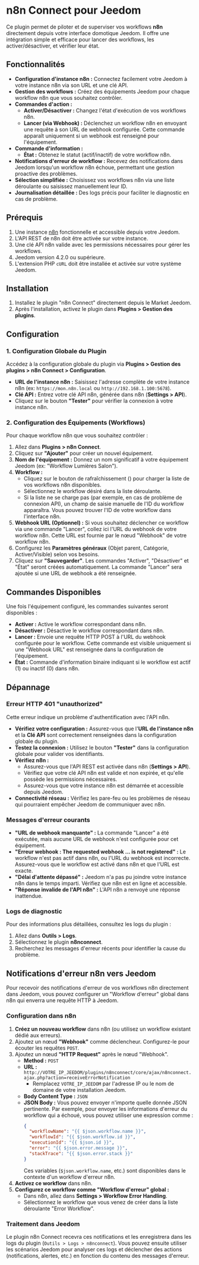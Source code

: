 # n8n Connect pour Jeedom

Ce plugin permet de piloter et de superviser vos workflows **n8n** directement depuis votre interface domotique Jeedom. Il offre une intégration simple et efficace pour lancer des workflows, les activer/désactiver, et vérifier leur état.

## Fonctionnalités

*   **Configuration d'instance n8n :** Connectez facilement votre Jeedom à votre instance n8n via son URL et une clé API.
*   **Gestion des workflows :** Créez des équipements Jeedom pour chaque workflow n8n que vous souhaitez contrôler.
*   **Commandes d'action :**
    *   **Activer/Désactiver :** Changez l'état d'exécution de vos workflows n8n.
    *   **Lancer (via Webhook) :** Déclenchez un workflow n8n en envoyant une requête à son URL de webhook configurée. Cette commande apparaît uniquement si un webhook est renseigné pour l'équipement.
*   **Commande d'information :**
    *   **État :** Obtenez le statut (actif/inactif) de votre workflow n8n.
*   **Notifications d'erreur de workflow :** Recevez des notifications dans Jeedom lorsqu'un workflow n8n échoue, permettant une gestion proactive des problèmes.
*   **Sélection simplifiée :** Choisissez vos workflows n8n via une liste déroulante ou saisissez manuellement leur ID.
*   **Journalisation détaillée :** Des logs précis pour faciliter le diagnostic en cas de problème.

## Prérequis

1.  Une instance [n8n](https://n8n.io/) fonctionnelle et accessible depuis votre Jeedom.
2.  L'API REST de n8n doit être activée sur votre instance.
3.  Une clé API n8n valide avec les permissions nécessaires pour gérer les workflows.
4.  Jeedom version 4.2.0 ou supérieure.
5.  L'extension PHP `cURL` doit être installée et activée sur votre système Jeedom.

## Installation

1.  Installez le plugin "n8n Connect" directement depuis le Market Jeedom.
2.  Après l'installation, activez le plugin dans **Plugins > Gestion des plugins**.

## Configuration

### 1. Configuration Globale du Plugin

Accédez à la configuration globale du plugin via **Plugins > Gestion des plugins > n8n Connect > Configuration**.

*   **URL de l'instance n8n :** Saisissez l'adresse complète de votre instance n8n (ex: `https://mon.n8n.local` ou `http://192.168.1.100:5678`).
*   **Clé API :** Entrez votre clé API n8n, générée dans n8n (**Settings > API**).
*   Cliquez sur le bouton **"Tester"** pour vérifier la connexion à votre instance n8n.

### 2. Configuration des Équipements (Workflows)

Pour chaque workflow n8n que vous souhaitez contrôler :

1.  Allez dans **Plugins > n8n Connect**.
2.  Cliquez sur **"Ajouter"** pour créer un nouvel équipement.
3.  **Nom de l'équipement :** Donnez un nom significatif à votre équipement Jeedom (ex: "Workflow Lumières Salon").
4.  **Workflow :**
    *   Cliquez sur le bouton de rafraîchissement (<i class="fas fa-sync"></i>) pour charger la liste de vos workflows n8n disponibles.
    *   Sélectionnez le workflow désiré dans la liste déroulante.
    *   Si la liste ne se charge pas (par exemple, en cas de problème de connexion API), un champ de saisie manuelle de l'ID du workflow apparaîtra. Vous pouvez trouver l'ID de votre workflow dans l'interface n8n.
5.  **Webhook URL (Optionnel) :** Si vous souhaitez déclencher ce workflow via une commande "Lancer", collez ici l'URL du webhook de votre workflow n8n. Cette URL est fournie par le nœud "Webhook" de votre workflow n8n.
6.  Configurez les **Paramètres généraux** (Objet parent, Catégorie, Activer/Visible) selon vos besoins.
7.  Cliquez sur **"Sauvegarder"**. Les commandes "Activer", "Désactiver" et "État" seront créées automatiquement. La commande "Lancer" sera ajoutée si une URL de webhook a été renseignée.

## Commandes Disponibles

Une fois l'équipement configuré, les commandes suivantes seront disponibles :

*   **Activer :** Active le workflow correspondant dans n8n.
*   **Désactiver :** Désactive le workflow correspondant dans n8n.
*   **Lancer :** Envoie une requête HTTP POST à l'URL du webhook configurée pour le workflow. Cette commande est visible uniquement si une "Webhook URL" est renseignée dans la configuration de l'équipement.
*   **État :** Commande d'information binaire indiquant si le workflow est actif (1) ou inactif (0) dans n8n.

## Dépannage

### Erreur HTTP 401 "unauthorized"

Cette erreur indique un problème d'authentification avec l'API n8n.

*   **Vérifiez votre configuration :** Assurez-vous que l'**URL de l'instance n8n** et la **Clé API** sont correctement renseignées dans la configuration globale du plugin.
*   **Testez la connexion :** Utilisez le bouton **"Tester"** dans la configuration globale pour valider vos identifiants.
*   **Vérifiez n8n :**
    *   Assurez-vous que l'API REST est activée dans n8n (**Settings > API**).
    *   Vérifiez que votre clé API n8n est valide et non expirée, et qu'elle possède les permissions nécessaires.
    *   Assurez-vous que votre instance n8n est démarrée et accessible depuis Jeedom.
*   **Connectivité réseau :** Vérifiez les pare-feu ou les problèmes de réseau qui pourraient empêcher Jeedom de communiquer avec n8n.

### Messages d'erreur courants

*   **"URL de webhook manquante" :** La commande "Lancer" a été exécutée, mais aucune URL de webhook n'est configurée pour cet équipement.
*   **"Erreur webhook : The requested webhook ... is not registered" :** Le workflow n'est pas actif dans n8n, ou l'URL du webhook est incorrecte. Assurez-vous que le workflow est activé dans n8n et que l'URL est exacte.
*   **"Délai d'attente dépassé" :** Jeedom n'a pas pu joindre votre instance n8n dans le temps imparti. Vérifiez que n8n est en ligne et accessible.
*   **"Réponse invalide de l'API n8n" :** L'API n8n a renvoyé une réponse inattendue.

### Logs de diagnostic

Pour des informations plus détaillées, consultez les logs du plugin :
1.  Allez dans **Outils > Logs**.
2.  Sélectionnez le plugin **n8nconnect**.
3.  Recherchez les messages d'erreur récents pour identifier la cause du problème.

## Notifications d'erreur n8n vers Jeedom

Pour recevoir des notifications d'erreur de vos workflows n8n directement dans Jeedom, vous pouvez configurer un "Workflow d'erreur" global dans n8n qui enverra une requête HTTP à Jeedom.

### Configuration dans n8n

1.  **Créez un nouveau workflow** dans n8n (ou utilisez un workflow existant dédié aux erreurs).
2.  Ajoutez un nœud **"Webhook"** comme déclencheur. Configurez-le pour écouter les requêtes `POST`.
3.  Ajoutez un nœud **"HTTP Request"** après le nœud "Webhook".
    *   **Method :** `POST`
    *   **URL :** `http://VOTRE_IP_JEEDOM/plugins/n8nconnect/core/ajax/n8nconnect.ajax.php?action=receiveErrorNotification`
        *   Remplacez `VOTRE_IP_JEEDOM` par l'adresse IP ou le nom de domaine de votre installation Jeedom.
    *   **Body Content Type :** `JSON`
    *   **JSON Body :** Vous pouvez envoyer n'importe quelle donnée JSON pertinente. Par exemple, pour envoyer les informations d'erreur du workflow qui a échoué, vous pouvez utiliser une expression comme :
        ```json
        {
          "workflowName": "{{ $json.workflow.name }}",
          "workflowId": "{{ $json.workflow.id }}",
          "executionId": "{{ $json.id }}",
          "error": "{{ $json.error.message }}",
          "stackTrace": "{{ $json.error.stack }}"
        }
        ```
        Ces variables (`$json.workflow.name`, etc.) sont disponibles dans le contexte d'un workflow d'erreur n8n.
4.  **Activez ce workflow** dans n8n.
5.  **Configurez ce workflow comme "Workflow d'erreur" global :**
    *   Dans n8n, allez dans **Settings > Workflow Error Handling**.
    *   Sélectionnez le workflow que vous venez de créer dans la liste déroulante "Error Workflow".

### Traitement dans Jeedom

Le plugin n8n Connect recevra ces notifications et les enregistrera dans les logs du plugin (`Outils > Logs > n8nconnect`). Vous pouvez ensuite utiliser les scénarios Jeedom pour analyser ces logs et déclencher des actions (notifications, alertes, etc.) en fonction du contenu des messages d'erreur.